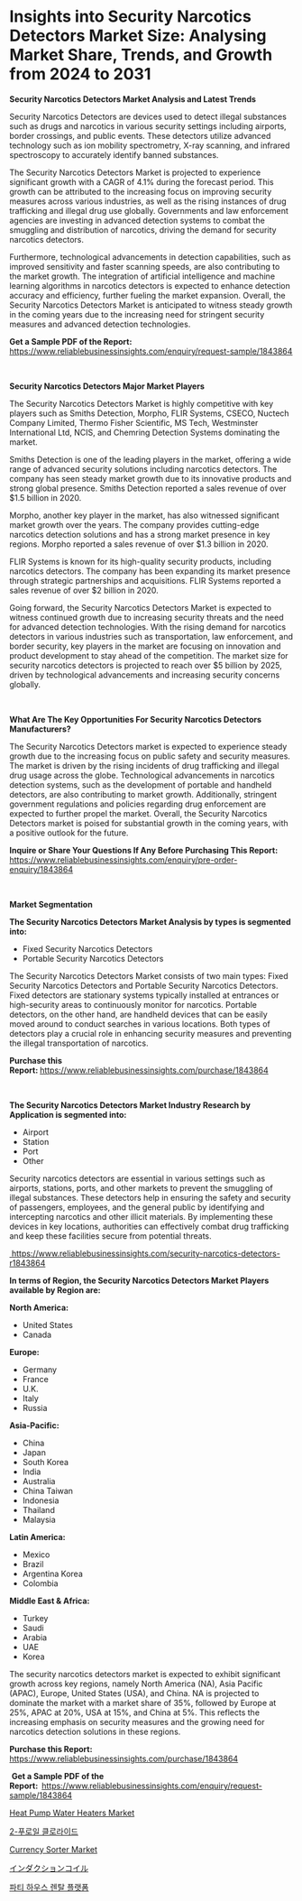 <p><h1>Insights into Security Narcotics Detectors Market Size: Analysing Market Share, Trends, and Growth from 2024 to 2031</h1></p><p><strong>Security Narcotics Detectors Market Analysis and Latest Trends</strong></p>
<p><p>Security Narcotics Detectors are devices used to detect illegal substances such as drugs and narcotics in various security settings including airports, border crossings, and public events. These detectors utilize advanced technology such as ion mobility spectrometry, X-ray scanning, and infrared spectroscopy to accurately identify banned substances.</p><p>The Security Narcotics Detectors Market is projected to experience significant growth with a CAGR of 4.1% during the forecast period. This growth can be attributed to the increasing focus on improving security measures across various industries, as well as the rising instances of drug trafficking and illegal drug use globally. Governments and law enforcement agencies are investing in advanced detection systems to combat the smuggling and distribution of narcotics, driving the demand for security narcotics detectors.</p><p>Furthermore, technological advancements in detection capabilities, such as improved sensitivity and faster scanning speeds, are also contributing to the market growth. The integration of artificial intelligence and machine learning algorithms in narcotics detectors is expected to enhance detection accuracy and efficiency, further fueling the market expansion. Overall, the Security Narcotics Detectors Market is anticipated to witness steady growth in the coming years due to the increasing need for stringent security measures and advanced detection technologies.</p></p>
<p><strong>Get a Sample PDF of the Report:&nbsp;</strong> <a href="https://www.reliablebusinessinsights.com/enquiry/request-sample/1843864">https://www.reliablebusinessinsights.com/enquiry/request-sample/1843864</a></p>
<p>&nbsp;</p>
<p><strong>Security Narcotics Detectors Major Market Players</strong></p>
<p><p>The Security Narcotics Detectors Market is highly competitive with key players such as Smiths Detection, Morpho, FLIR Systems, CSECO, Nuctech Company Limited, Thermo Fisher Scientific, MS Tech, Westminster International Ltd, NCIS, and Chemring Detection Systems dominating the market. </p><p>Smiths Detection is one of the leading players in the market, offering a wide range of advanced security solutions including narcotics detectors. The company has seen steady market growth due to its innovative products and strong global presence. Smiths Detection reported a sales revenue of over $1.5 billion in 2020.</p><p>Morpho, another key player in the market, has also witnessed significant market growth over the years. The company provides cutting-edge narcotics detection solutions and has a strong market presence in key regions. Morpho reported a sales revenue of over $1.3 billion in 2020.</p><p>FLIR Systems is known for its high-quality security products, including narcotics detectors. The company has been expanding its market presence through strategic partnerships and acquisitions. FLIR Systems reported a sales revenue of over $2 billion in 2020.</p><p>Going forward, the Security Narcotics Detectors Market is expected to witness continued growth due to increasing security threats and the need for advanced detection technologies. With the rising demand for narcotics detectors in various industries such as transportation, law enforcement, and border security, key players in the market are focusing on innovation and product development to stay ahead of the competition. The market size for security narcotics detectors is projected to reach over $5 billion by 2025, driven by technological advancements and increasing security concerns globally.</p></p>
<p>&nbsp;</p>
<p><strong>What Are The Key Opportunities For Security Narcotics Detectors Manufacturers?</strong></p>
<p><p>The Security Narcotics Detectors market is expected to experience steady growth due to the increasing focus on public safety and security measures. The market is driven by the rising incidents of drug trafficking and illegal drug usage across the globe. Technological advancements in narcotics detection systems, such as the development of portable and handheld detectors, are also contributing to market growth. Additionally, stringent government regulations and policies regarding drug enforcement are expected to further propel the market. Overall, the Security Narcotics Detectors market is poised for substantial growth in the coming years, with a positive outlook for the future.</p></p>
<p><strong>Inquire or Share Your Questions If Any Before Purchasing This Report:</strong> <a href="https://www.reliablebusinessinsights.com/enquiry/pre-order-enquiry/1843864">https://www.reliablebusinessinsights.com/enquiry/pre-order-enquiry/1843864</a></p>
<p>&nbsp;</p>
<p><strong>Market Segmentation</strong></p>
<p><strong>The Security Narcotics Detectors Market Analysis by types is segmented into:</strong></p>
<p><ul><li>Fixed Security Narcotics Detectors</li><li>Portable Security Narcotics Detectors</li></ul></p>
<p><p>The Security Narcotics Detectors Market consists of two main types: Fixed Security Narcotics Detectors and Portable Security Narcotics Detectors. Fixed detectors are stationary systems typically installed at entrances or high-security areas to continuously monitor for narcotics. Portable detectors, on the other hand, are handheld devices that can be easily moved around to conduct searches in various locations. Both types of detectors play a crucial role in enhancing security measures and preventing the illegal transportation of narcotics.</p></p>
<p><strong>Purchase this Report:&nbsp;</strong><a href="https://www.reliablebusinessinsights.com/purchase/1843864">https://www.reliablebusinessinsights.com/purchase/1843864</a></p>
<p>&nbsp;</p>
<p><strong>The Security Narcotics Detectors Market Industry Research by Application is segmented into:</strong></p>
<p><ul><li>Airport</li><li>Station</li><li>Port</li><li>Other</li></ul></p>
<p><p>Security narcotics detectors are essential in various settings such as airports, stations, ports, and other markets to prevent the smuggling of illegal substances. These detectors help in ensuring the safety and security of passengers, employees, and the general public by identifying and intercepting narcotics and other illicit materials. By implementing these devices in key locations, authorities can effectively combat drug trafficking and keep these facilities secure from potential threats.</p></p>
<p><a href="https://www.reliablebusinessinsights.com/security-narcotics-detectors-r1843864">&nbsp;https://www.reliablebusinessinsights.com/security-narcotics-detectors-r1843864</a></p>
<p><strong>In terms of Region, the Security Narcotics Detectors Market Players available by Region are:</strong></p>
<p>
    <p> <strong> North America: </strong>
        <ul>
            <li>United States</li>
            <li>Canada</li>
        </ul>
        </p> 
    <p> <strong> Europe: </strong>
        <ul>
            <li>Germany</li>
            <li>France</li>
            <li>U.K.</li>
            <li>Italy</li>
            <li>Russia</li>
        </ul>
        </p> 
    <p> <strong> Asia-Pacific: </strong>
        <ul>
            <li>China</li>
            <li>Japan</li>
            <li>South Korea</li>
            <li>India</li>
            <li>Australia</li>
            <li>China Taiwan</li>
            <li>Indonesia</li>
            <li>Thailand</li>
            <li>Malaysia</li>
        </ul>
        </p> 
    <p> <strong> Latin America: </strong>
        <ul>
            <li>Mexico</li>
            <li>Brazil</li>
            <li>Argentina Korea</li>
            <li>Colombia</li>
        </ul>
        </p> 
    <p> <strong> Middle East & Africa: </strong>
        <ul>
            <li>Turkey</li>
            <li>Saudi</li>
            <li>Arabia</li>
            <li>UAE</li>
            <li>Korea</li>
        </ul>
    </p>
    </p>
<p><p>The security narcotics detectors market is expected to exhibit significant growth across key regions, namely North America (NA), Asia Pacific (APAC), Europe, United States (USA), and China. NA is projected to dominate the market with a market share of 35%, followed by Europe at 25%, APAC at 20%, USA at 15%, and China at 5%. This reflects the increasing emphasis on security measures and the growing need for narcotics detection solutions in these regions.</p></p>
<p><strong>Purchase this Report: </strong><a href="https://www.reliablebusinessinsights.com/purchase/1843864">https://www.reliablebusinessinsights.com/purchase/1843864</a></p>
<p>&nbsp;<strong>Get a Sample PDF of the Report:&nbsp;&nbsp;</strong><a href="https://www.reliablebusinessinsights.com/enquiry/request-sample/1843864">https://www.reliablebusinessinsights.com/enquiry/request-sample/1843864</a></p>
<p><strong></strong></p>
<p><p><a href="https://github.com/AdrianaPaucek2023/Market-Research-Report-List-1/blob/main/heat-pump-water-heaters-market.md">Heat Pump Water Heaters Market</a></p><p><a href="https://github.com/tasfiyaj85/Market-Research-Report-List-1/blob/main/1101438176732.md">2-푸로일 클로라이드</a></p><p><a href="https://github.com/lorenzaSchmeler/Market-Research-Report-List-1/blob/main/currency-sorter-market.md">Currency Sorter Market</a></p><p><a href="https://github.com/KenyonJohns/Market-Research-Report-List-1/blob/main/3181754164025.md">インダクションコイル</a></p><p><a href="https://github.com/njolsky1/Market-Research-Report-List-1/blob/main/2903515176731.md">파티 하우스 렌탈 플랫폼</a></p></p>